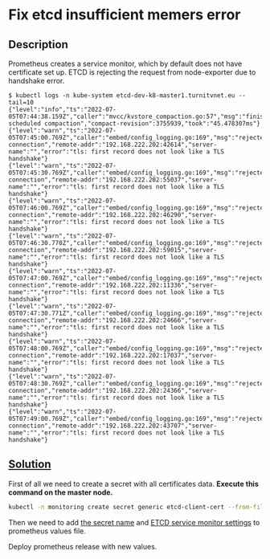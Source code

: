 # Fix etcd insufficient memers error

## Description

Prometheus creates a service monitor, which by default does not have certificate set up. ETCD is rejecting the request from node-exporter due to handshake error.

```text
$ kubectl logs -n kube-system etcd-dev-k8-master1.turnitvnet.eu --tail=10
{"level":"info","ts":"2022-07-05T07:44:38.159Z","caller":"mvcc/kvstore_compaction.go:57","msg":"finished scheduled compaction","compact-revision":3755939,"took":"45.478307ms"}
{"level":"warn","ts":"2022-07-05T07:45:00.769Z","caller":"embed/config_logging.go:169","msg":"rejected connection","remote-addr":"192.168.222.202:42614","server-name":"","error":"tls: first record does not look like a TLS handshake"}
{"level":"warn","ts":"2022-07-05T07:45:30.769Z","caller":"embed/config_logging.go:169","msg":"rejected connection","remote-addr":"192.168.222.202:55037","server-name":"","error":"tls: first record does not look like a TLS handshake"}
{"level":"warn","ts":"2022-07-05T07:46:00.769Z","caller":"embed/config_logging.go:169","msg":"rejected connection","remote-addr":"192.168.222.202:46290","server-name":"","error":"tls: first record does not look like a TLS handshake"}
{"level":"warn","ts":"2022-07-05T07:46:30.770Z","caller":"embed/config_logging.go:169","msg":"rejected connection","remote-addr":"192.168.222.202:59015","server-name":"","error":"tls: first record does not look like a TLS handshake"}
{"level":"warn","ts":"2022-07-05T07:47:00.769Z","caller":"embed/config_logging.go:169","msg":"rejected connection","remote-addr":"192.168.222.202:11336","server-name":"","error":"tls: first record does not look like a TLS handshake"}
{"level":"warn","ts":"2022-07-05T07:47:30.771Z","caller":"embed/config_logging.go:169","msg":"rejected connection","remote-addr":"192.168.222.202:24666","server-name":"","error":"tls: first record does not look like a TLS handshake"}
{"level":"warn","ts":"2022-07-05T07:48:00.769Z","caller":"embed/config_logging.go:169","msg":"rejected connection","remote-addr":"192.168.222.202:17037","server-name":"","error":"tls: first record does not look like a TLS handshake"}
{"level":"warn","ts":"2022-07-05T07:48:30.769Z","caller":"embed/config_logging.go:169","msg":"rejected connection","remote-addr":"192.168.222.202:24366","server-name":"","error":"tls: first record does not look like a TLS handshake"}
{"level":"warn","ts":"2022-07-05T07:49:00.769Z","caller":"embed/config_logging.go:169","msg":"rejected connection","remote-addr":"192.168.222.202:43707","server-name":"","error":"tls: first record does not look like a TLS handshake"}
```

## [Solution](https://github.com/prometheus-operator/prometheus-operator/issues/3815#issuecomment-767284696)

First of all we need to create a secret with all certificates data.
**Execute this command on the master node.**

```bash
kubectl -n monitoring create secret generic etcd-client-cert --from-file=/etc/kubernetes/pki/etcd/ca.crt --from-file=/etc/kubernetes/pki/etcd/healthcheck-client.crt --from-file=/etc/kubernetes/pki/etcd/healthcheck-client.key
```

Then we need to add [the secret name](https://github.com/prometheus-community/helm-charts/blob/main/charts/kube-prometheus-stack/values.yaml#L2403) and [ETCD service monitor settings](https://github.com/prometheus-community/helm-charts/blob/main/charts/kube-prometheus-stack/values.yaml#L1308-L1345) to prometheus values file.

Deploy prometheus release with new values.
